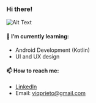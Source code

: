 ### Hi there!

![Alt Text](https://media2.giphy.com/media/RbVOveSAHkk2A/giphy.gif)

#### 🌱 I’m currently learning:
  - Android Development (Kotlin)
  - UI and UX design
  
#### 📫 How to reach me:
  - [LinkedIn](https://www.linkedin.com/in/vict%C3%B3ria-gamarano-prieto-32935a161/)
  - Email: viqprieto@gmail.com

